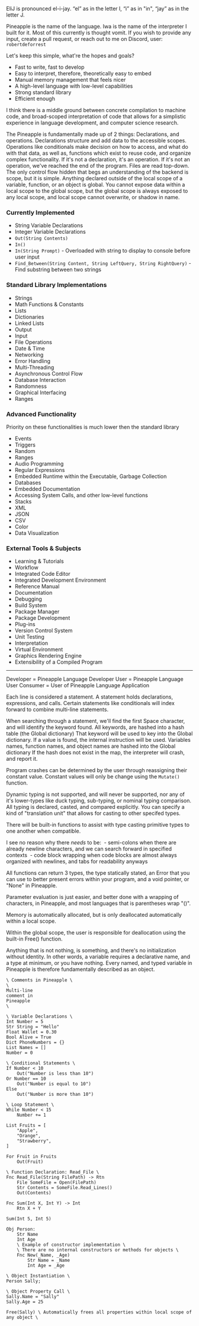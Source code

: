 EliJ is pronounced el-i-jay.
“el” as in the letter l, “i” as in "in", “jay” as in the letter J.


Pineapple is the name of the language. Iwa is the name of the interpreter I built for it.
Most of this currently is thought vomit. If you wish to provide any input, create a pull request, or reach out to me on Discord, user: `robertdeforrest`

Let's keep this simple, what're the hopes and goals?
 - Fast to write, fast to develop
 - Easy to interpret, therefore, theoretically easy to embed
 - Manual memory management that feels nicer
 - A high-level language with low-level capabilities
 - Strong standard library
 - Efficient enough

I think there is a middle ground between concrete compilation to machine code, and broad-scoped interpretation of code that allows for a simplistic experience in language development, and computer science research.

The Pineapple is fundamentally made up of 2 things: Declarations, and operations.
Declarations structure and add data to the accessible scopes.
Operations like conditionals make decision on how to access, and what do with that data, as well as, functions which exist to reuse code, and organize complex functionality.
If it's not a declaration, it's an operation. If it's not an operation, we've reached the end of the program.
Files are read top-down.
The only control flow hidden that begs an understanding of the backend is scope, but it is simple. Anything declared outside of the local scope of a variable, function, or an object is global. You cannot expose data within a local scope to the global scope, but the global scope is always exposed to any local scope, and local scope cannot overwrite, or shadow in name.

### Currently Implemented
 - String Variable Declarations
 - Integer Variable Declarations
 - `Out(String Contents)`
 - `In()`
 - `In(String Prompt)` - Overloaded with string to display to console before user input
 - `Find_Between(String Content, String LeftQuery, String RightQuery)` - Find substring between two strings

### **Standard Library Implementations**
- Strings
- Math Functions & Constants
- Lists
- Dictionaries
- Linked Lists
- Output
- Input
- File Operations
- Date & Time
- Networking
- Error Handling
- Multi-Threading
- Asynchronous Control Flow
- Database Interaction
- Randomness
- Graphical Interfacing
- Ranges
### Advanced Functionality
Priority on these functionalities is much lower then the standard library
- Events
- Triggers
- Random
- Ranges
- Audio Programming
- Regular Expressions
- Embedded Runtime within the Executable, Garbage Collection
- Databases
- Embedded Documentation
- Accessing System Calls, and other low-level functions
- Stacks
- XML
- JSON
- CSV
- Color
- Data Visualization
### **External Tools & Subjects**
- Learning & Tutorials
- Workflow
- Integrated Code Editor
- Integrated Development Environment
- Reference Manual
- Documentation
- Debugging
- Build System
- Package Manager
- Package Development
- Plug-ins
- Version Control System
- Unit Testing
- Interpretation
- Virtual Environment
- Graphics Rendering Engine
- Extensibility of a Compiled Program

---

Developer = Pineapple Language Developer
User = Pineapple Language User
Consumer = User of Pineapple Language Application

Each line is considered a statement.
A statement holds declarations, expressions, and calls.
Certain statements like conditionals will index forward to combine multi-line statements.

When searching through a statement, we'll find the first Space character, and will identify the keyword found.
All keywords, are hashed into a hash table (the Global dictionary)
That keyword will be used to key into the Global dictionary. If a value is found, the internal instruction will be used.
Variables names, function names, and object names are hashed into the Global dictionary
If the hash does not exist in the map, the interpreter will crash, and report it.

Program crashes can be determined by the user through reassigning their constant value.
Constant values will only be change using the `Mutate()` function.

Dynamic typing is not supported, and will never be supported, nor any of it's lower-types like duck typing, sub-typing, or nominal typing comparison.
All typing is declared, casted, and compared explicitly. You can specify a kind of "translation unit" that allows for casting to other specifed types.

There will be built-in functions to assist with type casting primitive types to one another when compatible.

I see no reason why there *needs* to be:
 - semi-colons when there are already newline characters, and we can search forward in specified contexts
 - code block wrapping when code blocks are almost always organized with newlines, and tabs for readability anyways

All functions can return 3 types, the type statically stated, an Error that you can use to better present errors within your program, and a void pointer, or "None" in Pineapple.

Parameter evaluation is just easier, and better done with a wrapping of characters, in Pineapple, and most languages that is parentheses wrap "()".

Memory is automatically allocated, but is only deallocated automatically within a local scope.

Within the global scope, the user is responsible for deallocation using the built-in Free() function.

Anything that is not nothing, is something, and there's no initialization without identity. In other words, a variable requires a declarative name, and a type at minimum, or you have nothing. Every named, and typed variable in Pineapple is therefore fundamentally described as an object.

```
\ Comments in Pineapple \
\ 
Multi-line
comment in
Pineapple
\ 

\ Variable Declarations \
Int Number = 5
Str String = "Hello"
Float Wallet = 0.30
Bool Alive = True
Dict PhoneNumbers = {}
List Names = []
Number = 0

\ Conditional Statements \
If Number < 10
    Out("Number is less than 10")
Or Number == 10
    Out("Number is equal to 10")
Else
    Out("Number is more than 10")

\ Loop Statement \
While Number < 15
    Number += 1

List Fruits = [
    "Apple",
    "Orange",
    "Strawberry",
]

For Fruit in Fruits
    Out(Fruit)

\ Function Declaration: Read_File \
Fnc Read_File(String FilePath) -> Rtn
    File SomeFile = Open(FilePath)
    Str Contents = SomeFile.Read_Lines()
    Out(Contents)

Fnc Sum(Int X, Int Y) -> Int
    Rtn X + Y

Sum(Int 5, Int 5)

Obj Person:
    Str Name
    Int Age
    \ Example of constructor implementation \
    \ There are no internal constructors or methods for objects \
    Fnc New(_Name, _Age)
        Str Name = _Name
        Int Age = _Age

\ Object Instantiation \
Person Sally;

\ Object Property Call \
Sally.Name = "Sally"
Sally.Age = 25

Free(Sally) \ Automatically frees all properties within local scope of any object \
```